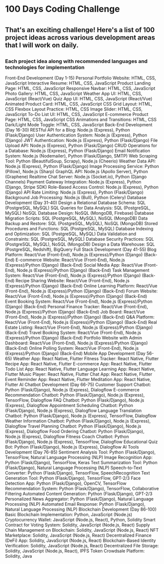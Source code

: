 # <h1>100 Days Coding Challenge<h1/>
<h2>That's an exciting challenge! Here's a list of 100 project ideas across various development areas that I will work on daily.<h2/>
<h3>Each project idea along with recommended languages and technologies for implementation</h3>
  
Front-End Development (Day 1-15)
Personal Portfolio Website: HTML, CSS, JavaScript
Interactive Resume: HTML, CSS, JavaScript
Product Landing Page: HTML, CSS, JavaScript
Responsive Navbar: HTML, CSS, JavaScript
Photo Gallery: HTML, CSS, JavaScript
Weather App UI: HTML, CSS, JavaScript (React/Vue)
Quiz App UI: HTML, CSS, JavaScript (React/Vue)
Animated Product Card: HTML, CSS, JavaScript
CSS Grid Layout: HTML, CSS
Flexbox Layout Practice: HTML, CSS
Image Slider: HTML, CSS, JavaScript
To-Do List UI: HTML, CSS, JavaScript
E-commerce Product Page: HTML, CSS, JavaScript
CSS Animations and Transitions: HTML, CSS
Dark/Light Mode Toggle: HTML, CSS, JavaScript
Back-End Development (Day 16-30)
RESTful API for a Blog: Node.js (Express), Python (Flask/Django)
User Authentication System: Node.js (Express), Python (Django)
JWT Authentication: Node.js (Express), Python (Flask/Django)
File Upload API: Node.js (Express), Python (Flask/Django)
CRUD Operations for a Database: Node.js (Express), Python (Flask/Django)
Email Notification System: Node.js (Nodemailer), Python (Flask/Django, SMTP)
Web Scraping Tool: Python (BeautifulSoup, Scrapy), Node.js (Cheerio)
Weather Data API: Node.js (Express), Python (Flask/Django)
Image Processing Service: Python (Pillow), Node.js (Sharp)
GraphQL API: Node.js (Apollo Server), Python (Graphene)
Realtime Chat Server: Node.js (Socket.io), Python (Django Channels)
Payment Gateway Integration: Node.js (Express), Python (Django, Stripe SDK)
Role-Based Access Control: Node.js (Express), Python (Django)
API Rate Limiting: Node.js (Express), Python (Flask/Django)
Background Job Processing: Node.js (Bull), Python (Celery)
Database Development (Day 31-40)
Design a Relational Database Schema: SQL (PostgreSQL, MySQL)
SQL Queries for Data Analysis: SQL (PostgreSQL, MySQL)
NoSQL Database Design: NoSQL (MongoDB, Firebase)
Database Migration Scripts: SQL (PostgreSQL, MySQL), NoSQL (MongoDB)
Data Backup and Restore: SQL (PostgreSQL, MySQL), NoSQL (MongoDB)
Stored Procedures and Functions: SQL (PostgreSQL, MySQL)
Database Indexing and Optimization: SQL (PostgreSQL, MySQL)
Data Validation and Constraints: SQL (PostgreSQL, MySQL)
Database Security Practices: SQL (PostgreSQL, MySQL), NoSQL (MongoDB)
Design a Data Warehouse: SQL (PostgreSQL, Redshift), BigQuery
Full Stack Development (Day 41-55)
Blog Platform: React/Vue (Front-End), Node.js (Express)/Python (Django) (Back-End)
E-commerce Website: React/Vue (Front-End), Node.js (Express)/Python (Django) (Back-End)
Social Media App: React/Vue (Front-End), Node.js (Express)/Python (Django) (Back-End)
Task Management System: React/Vue (Front-End), Node.js (Express)/Python (Django) (Back-End)
Recipe Sharing Website: React/Vue (Front-End), Node.js (Express)/Python (Django) (Back-End)
Online Learning Platform: React/Vue (Front-End), Node.js (Express)/Python (Django) (Back-End)
Forum Website: React/Vue (Front-End), Node.js (Express)/Python (Django) (Back-End)
Event Booking System: React/Vue (Front-End), Node.js (Express)/Python (Django) (Back-End)
Personal Finance Tracker: React/Vue (Front-End), Node.js (Express)/Python (Django) (Back-End)
Job Board: React/Vue (Front-End), Node.js (Express)/Python (Django) (Back-End)
Q&A Platform: React/Vue (Front-End), Node.js (Express)/Python (Django) (Back-End)
Real Estate Listing: React/Vue (Front-End), Node.js (Express)/Python (Django) (Back-End)
Travel Booking System: React/Vue (Front-End), Node.js (Express)/Python (Django) (Back-End)
Portfolio Website with Admin Dashboard: React/Vue (Front-End), Node.js (Express)/Python (Django) (Back-End)
Online Polling System: React/Vue (Front-End), Node.js (Express)/Python (Django) (Back-End)
Mobile App Development (Day 56-65)
Weather App: React Native, Flutter
Fitness Tracker: React Native, Flutter
Recipe App: React Native, Flutter
E-commerce App: React Native, Flutter
Todo List App: React Native, Flutter
Language Learning App: React Native, Flutter
Music Player: React Native, Flutter
Chat App: React Native, Flutter
Event Reminder App: React Native, Flutter
Meditation App: React Native, Flutter
AI Chatbot Development (Day 66-75)
Customer Support Chatbot: Python (Flask/Django), Node.js (Express), Dialogflow
E-commerce Recommendation Chatbot: Python (Flask/Django), Node.js (Express), TensorFlow, Dialogflow
FAQ Chatbot: Python (Flask/Django), Node.js (Express), Dialogflow
Appointment Scheduling Chatbot: Python (Flask/Django), Node.js (Express), Dialogflow
Language Translation Chatbot: Python (Flask/Django), Node.js (Express), TensorFlow, Dialogflow
Weather Information Chatbot: Python (Flask/Django), Node.js (Express), Dialogflow
Travel Planning Chatbot: Python (Flask/Django), Node.js (Express), Dialogflow
Food Ordering Chatbot: Python (Flask/Django), Node.js (Express), Dialogflow
Fitness Coach Chatbot: Python (Flask/Django), Node.js (Express), TensorFlow, Dialogflow
Educational Quiz Bot: Python (Flask/Django), Node.js (Express), Dialogflow
AI Tools Development (Day 76-85)
Sentiment Analysis Tool: Python (Flask/Django), TensorFlow, Natural Language Processing (NLP)
Image Recognition App: Python (Flask/Django), TensorFlow, Keras
Text Summarization Tool: Python (Flask/Django), Natural Language Processing (NLP)
Speech-to-Text Converter: Python (Flask/Django), TensorFlow, SpeechRecognition
Text Generation Tool: Python (Flask/Django), TensorFlow, GPT-2/3
Face Detection App: Python (Flask/Django), OpenCV, TensorFlow
Recommendation System: Python (Flask/Django), TensorFlow, Collaborative Filtering
Automated Content Generation: Python (Flask/Django), GPT-2/3
Personalized News Aggregator: Python (Flask/Django), Natural Language Processing (NLP)
Automated Email Response: Python (Flask/Django), Natural Language Processing (NLP)
Blockchain Development (Day 86-100)
Basic Blockchain Implementation: Python, JavaScript (Node.js)
Cryptocurrency Wallet: JavaScript (Node.js, React), Python, Solidity
Smart Contract for Voting System: Solidity, JavaScript (Node.js, React)
Supply Chain Management on Blockchain: Solidity, JavaScript (Node.js, React)
NFT Marketplace: Solidity, JavaScript (Node.js, React)
Decentralized Finance (DeFi) App: Solidity, JavaScript (Node.js, React)
Blockchain-Based Identity Verification: Solidity, JavaScript (Node.js, React)
Decentralized File Storage: Solidity, JavaScript (Node.js, React), IPFS
Token Crowdsale Platform: Solidity, Java
